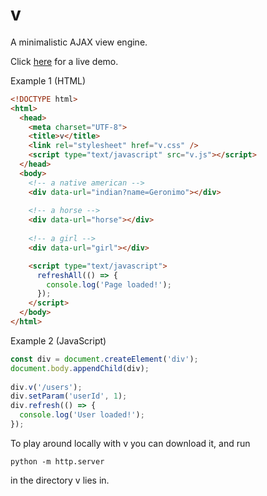 # v
A minimalistic AJAX view engine.

Click [here](https://alafkas.github.io/v/?greeting=hello) for a live demo. 

Example 1 (HTML)
```html
<!DOCTYPE html>
<html>
  <head>
    <meta charset="UTF-8">
    <title>v</title>
    <link rel="stylesheet" href="v.css" />
    <script type="text/javascript" src="v.js"></script>
  </head>
  <body>
    <!-- a native american -->
    <div data-url="indian?name=Geronimo"></div>
    
    <!-- a horse -->
    <div data-url="horse"></div>
    
    <!-- a girl -->
    <div data-url="girl"></div>

    <script type="text/javascript">
      refreshAll(() => {
        console.log('Page loaded!');
      });
    </script>
  </body>
</html>
```
Example 2 (JavaScript)
```javascript
const div = document.createElement('div');
document.body.appendChild(div);
  
div.v('/users');
div.setParam('userId', 1);
div.refresh(() => {
  console.log('User loaded!');
});
```
To play around locally with v you can download it, and run
```
python -m http.server
```
in the directory v lies in.
